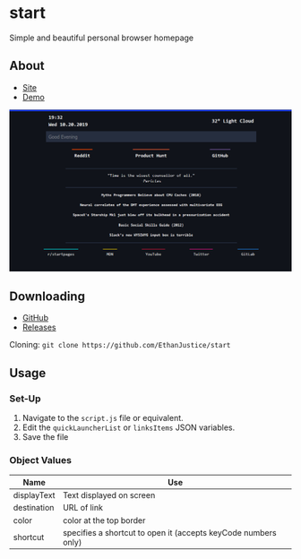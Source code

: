 # start

Simple and beautiful personal browser homepage

## About

+ [Site](https://ethanjustice.github.io/start)
+ [Demo](https://ethanjustice.github.io/start/demo)

![Example](example.PNG)

## Downloading

+ [GitHub](https://github.com/EthanJustice/start)
+ [Releases](https://github.com/EthanJustice/start/releases)

Cloning: `git clone https://github.com/EthanJustice/start`

## Usage

### Set-Up

1. Navigate to the `script.js` file or equivalent.
2. Edit the `quickLauncherList` or `linksItems` JSON variables.
3. Save the file

### Object Values

| Name | Use |
| ---- | ---- |
| displayText | Text displayed on screen |
| destination | URL of link |
| color | color at the top border |
| shortcut | specifies a shortcut to open it (accepts keyCode numbers only) |
